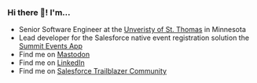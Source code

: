 ### Hi there 👋! I'm...
- Senior Software Engineer at the <a href="https://stthomas.edu">Unveristy of St. Thomas</a> in Minnesota
- Lead developer for the Salesforce native event registration solution the <a href="https://sfdo-community-sprints.github.io/summit-events-app-documentation/">Summit Events App</a>
- Find me on <a rel="me" href="https://mastodon.world/@tcdahlberg">Mastodon</a>
- Find me on <a href="https://www.linkedin.com/in/thaddaeus/">LinkedIn</a>
- Find me on <a href="https://trailblazer.me/id/tdahlberg">Salesforce Trailblazer Community</a>

<!--
**tcdahlberg/tcdahlberg** is a ✨ _special_ ✨ repository because its `README.md` (this file) appears on your GitHub profile.

Here are some ideas to get you started:

- 🔭 I’m currently working on ...
- 🌱 I’m currently learning ...
- 👯 I’m looking to collaborate on ...
- 🤔 I’m looking for help with ...
- 💬 Ask me about ...
- 📫 How to reach me: ...
- 😄 Pronouns: ...
- ⚡ Fun fact: ...
-->
